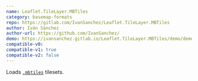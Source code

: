```yaml
---
name: Leaflet.TileLayer.MBTiles
category: basemap-formats
repo: https://gitlab.com/IvanSanchez/Leaflet.TileLayer.MBTiles
author: Iván Sánchez
author-url: https://github.com/IvanSanchez/
demo: https://ivansanchez.gitlab.io/Leaflet.TileLayer.MBTiles/demo/demo.html
compatible-v0:
compatible-v1: true
compatible-v2: false
---
```


Loads <a href="https://github.com/mapbox/mbtiles-spec"><code>.mbtiles</code></a> tilesets.
